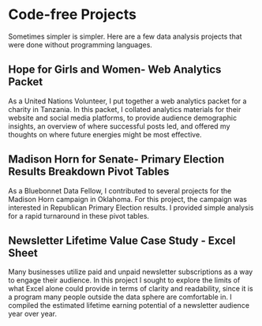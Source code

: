# Code-free Projects
Sometimes simpler is simpler. Here are a few data analysis projects that were done without programming languages.

## Hope for Girls and Women- Web Analytics Packet
As a United Nations Volunteer, I put together a web analytics packet for a charity in Tanzania. In this packet, I collated analytics materials for their website and social media platforms, to provide audience demographic insights, an overview of where successful posts led, and offered my thoughts on where future energies might be most effective.

## Madison Horn for Senate- Primary Election Results Breakdown Pivot Tables
As a Bluebonnet Data Fellow, I contributed to several projects for the Madison Horn campaign in Oklahoma. For this project, the campaign was interested in Republican Primary Election results. I provided simple analysis for a rapid turnaround in these pivot tables.

## Newsletter Lifetime Value Case Study - Excel Sheet
Many businesses utilize paid and unpaid newsletter subscriptions as a way to engage their audience. In this project I sought to explore the limits of what Excel alone could provide in terms of clarity and readability, since it is a program many people outside the data sphere are comfortable in. I compiled the estimated lifetime earning potential of a newsletter audience year over year.
